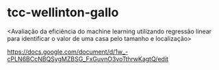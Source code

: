 # tcc-wellinton-gallo
&lt;Avaliação da eficiência do machine learning utilizando regressão linear para identificar o valor de uma casa pelo tamanho e localização>

https://docs.google.com/document/d/1w_-cPLN6BCcNBQSygMZBSG_FxGuvnO3voTthrwKagtQ/edit

